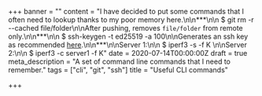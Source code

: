 +++
banner = ""
content = "I have decided to put some commands that I often need to lookup thanks to my poor memory here.\n\n***\n\n    $ git rm -r --cached file/folder\n\nAfter pushing, removes `file/folder` from remote only.\n\n***\n\n    $ ssh-keygen -t ed25519 -a 100\n\nGenerates an ssh key as recommended [here](https://stribika.github.io/2015/01/04/secure-secure-shell.html).\n\n***\n\nServer 1:\n\n    $ iperf3 -s -f K \n\nServer 2:\n\n    $ iperf3 -c server1 -f K"
date = 2020-07-14T00:00:00Z
draft = true
meta_description = "A set of command line commands that I need to remember."
tags = ["cli", "git", "ssh"]
title = "Useful CLI commands"

+++
